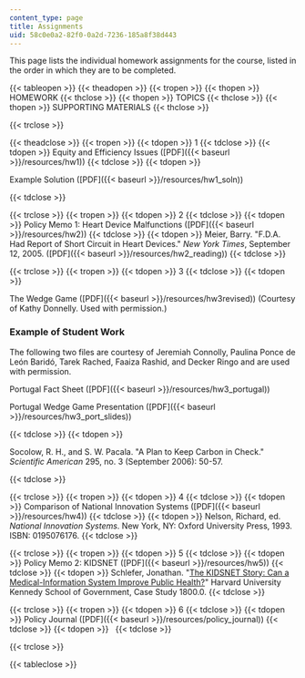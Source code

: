 ```yaml
---
content_type: page
title: Assignments
uid: 58c0e0a2-82f0-0a2d-7236-185a8f38d443
---
```


This page lists the individual homework assignments for the course, listed in the order in which they are to be completed.

{{< tableopen >}}
{{< theadopen >}}
{{< tropen >}}
{{< thopen >}}
HOMEWORK
{{< thclose >}}
{{< thopen >}}
TOPICS
{{< thclose >}}
{{< thopen >}}
SUPPORTING MATERIALS
{{< thclose >}}

{{< trclose >}}

{{< theadclose >}}
{{< tropen >}}
{{< tdopen >}}
1
{{< tdclose >}}
{{< tdopen >}}
Equity and Efficiency Issues ([PDF]({{< baseurl >}}/resources/hw1))
{{< tdclose >}}
{{< tdopen >}}


Example Solution ([PDF]({{< baseurl >}}/resources/hw1_soln))


{{< tdclose >}}

{{< trclose >}}
{{< tropen >}}
{{< tdopen >}}
2
{{< tdclose >}}
{{< tdopen >}}
Policy Memo 1: Heart Device Malfunctions ([PDF]({{< baseurl >}}/resources/hw2))
{{< tdclose >}}
{{< tdopen >}}
Meier, Barry. "F.D.A. Had Report of Short Circuit in Heart Devices." _New York Times_, September 12, 2005. ([PDF]({{< baseurl >}}/resources/hw2_reading))
{{< tdclose >}}

{{< trclose >}}
{{< tropen >}}
{{< tdopen >}}
3
{{< tdclose >}}
{{< tdopen >}}


The Wedge Game ([PDF]({{< baseurl >}}/resources/hw3revised)) (Courtesy of Kathy Donnelly. Used with permission.)

### Example of Student Work

The following two files are courtesy of Jeremiah Connolly, Paulina Ponce de León Baridó, Tarek Rached, Faaiza Rashid, and Decker Ringo and are used with permission.

Portugal Fact Sheet ([PDF]({{< baseurl >}}/resources/hw3_portugal))

Portugal Wedge Game Presentation ([PDF]({{< baseurl >}}/resources/hw3_port_slides))


{{< tdclose >}}
{{< tdopen >}}


Socolow, R. H., and S. W. Pacala. "A Plan to Keep Carbon in Check." _Scientific American_ 295, no. 3 (September 2006): 50-57.


{{< tdclose >}}

{{< trclose >}}
{{< tropen >}}
{{< tdopen >}}
4
{{< tdclose >}}
{{< tdopen >}}
Comparison of National Innovation Systems ([PDF]({{< baseurl >}}/resources/hw4))
{{< tdclose >}}
{{< tdopen >}}
Nelson, Richard, ed. _National Innovation Systems_. New York, NY: Oxford University Press, 1993. ISBN: 0195076176.
{{< tdclose >}}

{{< trclose >}}
{{< tropen >}}
{{< tdopen >}}
5
{{< tdclose >}}
{{< tdopen >}}
Policy Memo 2: KIDSNET ([PDF]({{< baseurl >}}/resources/hw5))
{{< tdclose >}}
{{< tdopen >}}
Schlefer, Jonathan. "[The KIDSNET Story: Can a Medical-Information System Improve Public Health?](http://www.thecasesolutions.com/the-kidsnet-story-can-a-medical-information-system-improve-public-health-9330)" Harvard University Kennedy School of Government, Case Study 1800.0.
{{< tdclose >}}

{{< trclose >}}
{{< tropen >}}
{{< tdopen >}}
6
{{< tdclose >}}
{{< tdopen >}}
Policy Journal ([PDF]({{< baseurl >}}/resources/policy_journal))
{{< tdclose >}}
{{< tdopen >}}
 
{{< tdclose >}}

{{< trclose >}}

{{< tableclose >}}